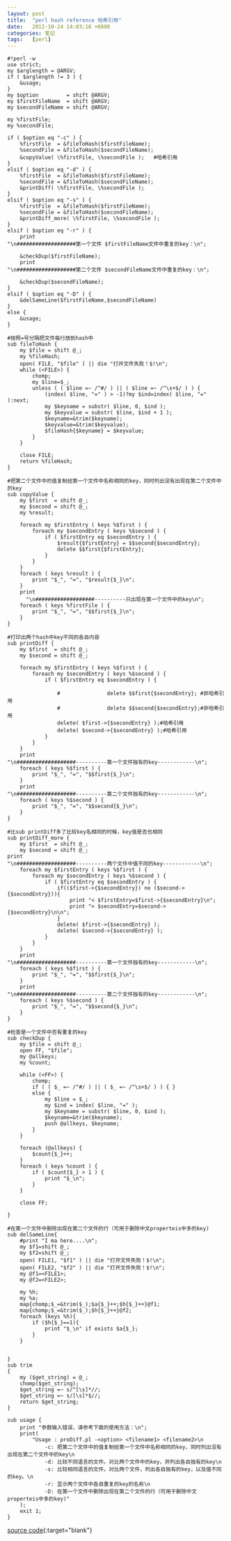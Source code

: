 ```yaml
---
layout: post
title:  "perl hash reference 哈希引用"
date:   2012-10-24 14:03:16 +0800
categories: 笔记
tags:   [perl]
---
```

    #!perl -w
    use strict;
    my $arglength = @ARGV;
    if ( $arglength != 3 ) {
        &usage;
    }
    my $option         = shift @ARGV;
    my $firstFileName  = shift @ARGV;
    my $secondFileName = shift @ARGV;

    my %firstFile;
    my %secondFile;

    if ( $option eq "-c" ) {
        %firstFile  = &fileToHash($firstFileName);
        %secondFile = &fileToHash($secondFileName);
        &copyValue( \%firstFile, \%secondFile );   #哈希引用
    }
    elsif ( $option eq "-d" ) {
        %firstFile  = &fileToHash($firstFileName);
        %secondFile = &fileToHash($secondFileName);
        &printDiff( \%firstFile, \%secondFile );
    }
    elsif ( $option eq "-s" ) {
        %firstFile  = &fileToHash($firstFileName);
        %secondFile = &fileToHash($secondFileName);
        &printDiff_more( \%firstFile, \%secondFile );
    }
    elsif ( $option eq "-r" ) {
        print
    "\n###################第一个文件 $firstFileName文件中重复的key：\n";

        &checkDup($firstFileName);
        print
    "\n###################第二个文件 $secondFileName文件中重复的key：\n";

        &checkDup($secondFileName);
    }
    elsif ( $option eq "-D" ) {
        &delSameLine($firstFileName,$secondFileName)
    }
    else {
        &usage;
    }

    #按照=号分隔把文件每行放到hash中
    sub fileToHash {
        my $file = shift @_;
        my %fileHash;
        open( FILE, "$file" ) || die "打开文件失败！$!\n";
        while (<FILE>) {
            chomp;
            my $line=$_;
            unless ( ( $line =~ /^#/ ) || ( $line =~ /^\s+$/ ) ) {
                (index( $line, "=" ) > -1)?my $ind=index( $line, "=" ):next;
                my $keyname = substr( $line, 0, $ind );
                my $keyvalue = substr( $line, $ind + 1 );
                $keyname=&trim($keyname);
                $keyvalue=&trim($keyvalue);
                $fileHash{$keyname} = $keyvalue;
            }
        }

        close FILE;
        return %fileHash;
    }

    #把第二个文件中的值复制给第一个文件中名称相同的key，同时列出没有出现在第二个文件中的key
    sub copyValue {
        my $first  = shift @_;
        my $second = shift @_;
        my %result;

        foreach my $firstEntry ( keys %$first ) {
            foreach my $secondEntry ( keys %$second ) {
                if ( $firstEntry eq $secondEntry ) {
                    $result{$firstEntry} = $$second{$secondEntry};
                    delete $$first{$firstEntry};
                }
            }
        }
        foreach ( keys %result ) {
            print "$_", "=", "$result{$_}\n";
        }
        print
          "\n###################----------只出现在第一个文件中的key\n";
        foreach ( keys %firstFile ) {
            print "$_", "=", "$$first{$_}\n";
        }
    }

    #打印出两个hash中key不同的各自内容
    sub printDiff {
        my $first  = shift @_;
        my $second = shift @_;

        foreach my $firstEntry ( keys %$first ) {
            foreach my $secondEntry ( keys %$second ) {
                if ( $firstEntry eq $secondEntry ) {

                    #               delete $$first{$secondEntry}; #非哈希引用
                    #               delete $$second{$secondEntry};#非哈希引用
                    delete( $first->{$secondEntry} );#哈希引用
                    delete( $second->{$secondEntry} );#哈希引用
                }
            }
        }
        print
    "\n###################----------第一个文件独有的key------------\n";
        foreach ( keys %$first ) {
            print "$_", "=", "$$first{$_}\n";
        }
        print
    "\n###################----------第二个文件独有的key------------\n";
        foreach ( keys %$second ) {
            print "$_", "=", "$$second{$_}\n";
        }
    }

    #比sub printDiff多了比较key名相同的时候，key值是否也相同
    sub printDiff_more {
        my $first  = shift @_;
        my $second = shift @_;
    print
    "\n###################----------两个文件中值不同的key------------\n";
        foreach my $firstEntry ( keys %$first ) {
            foreach my $secondEntry ( keys %$second ) {
                if ( $firstEntry eq $secondEntry ) {
                    if(($first->{$secondEntry}) ne ($second->{$secondEntry})){
                        print "< $firstEntry=$first->{$secondEntry}\n";
                        print "> $secondEntry=$second->{$secondEntry}\n\n";
                    }
                    delete( $first->{$secondEntry} );
                    delete( $second->{$secondEntry} );
                }
            }
        }
        print
    "\n###################----------第一个文件独有的key------------\n";
        foreach ( keys %$first ) {
            print "$_", "=", "$$first{$_}\n";
        }
        print
    "\n###################----------第二个文件独有的key------------\n";
        foreach ( keys %$second ) {
            print "$_", "=", "$$second{$_}\n";
        }
    }

    #检查是一个文件中否有重复的key
    sub checkDup {
        my $file = shift @_;
        open FF, "$file";
        my @allkeys;
        my %count;

        while (<FF>) {
            chomp;
            if ( ( $_ =~ /^#/ ) || ( $_ =~ /^\s+$/ ) ) { }
            else {
                my $line = $_;
                my $ind = index( $line, "=" );
                my $keyname = substr( $line, 0, $ind );
                $keyname=&trim($keyname);
                push @allkeys, $keyname;
            }
        }

        foreach (@allkeys) {
            $count{$_}++;
        }
        foreach ( keys %count ) {
            if ( $count{$_} > 1 ) {
                print "$_\n";
            }
        }

        close FF;

    }

    #在第一个文件中删除出现在第二个文件的行（可用于删除中文properteis中多的key)
    sub delSameLine{
        #print "I ma here....\n";
        my $f1=shift @_;
        my $f2=shift @_;
        open( FILE1, "$f1" ) || die "打开文件失败！$!\n";
        open( FILE2, "$f2" ) || die "打开文件失败！$!\n";
        my @f1=<FILE1>;
        my @f2=<FILE2>;
        
        my %h;
        my %a;
        map{chomp;$_=&trim($_);$a{$_}++;$h{$_}++}@f1; 
        map{chomp;$_=&trim($_);$h{$_}++}@f2;
        foreach (keys %h){
            if ($h{$_}==1){
                print "$_\n" if exists $a{$_};
            }
        } 
        
        
    }
    sub trim
    {
        my ($get_string) = @_;
        chomp($get_string);
        $get_string =~ s/^[\s]*//;
        $get_string =~ s/[\s]*$//;
        return $get_string;
    }

    sub usage {
        print "参数输入错误，请参考下面的使用方法：\n";
        print(
            "Usage : proDiff.pl -<option> <filename1> <filename2>\n 
                -c: 把第二个文件中的值复制给第一个文件中名称相同的key，同时列出没有出现在第二个文件中的key\n
                -d: 比较不同语言的文件。对比两个文件中的key，并列出各自独有的key\n
                -s: 比较相同语言的文件。对比两个文件，列出各自独有的key，以及值不同的key。\n
                -r: 显示两个文件中各自重复的key的名称\n
                -D: 在第一个文件中删除出现在第二个文件的行（可用于删除中文properteis中多的key)"
        );
        exit 1;
    }

[source code](https://github.com/snowyxx/MyTest/blob/master/proDiff.pl){:target="blank"}